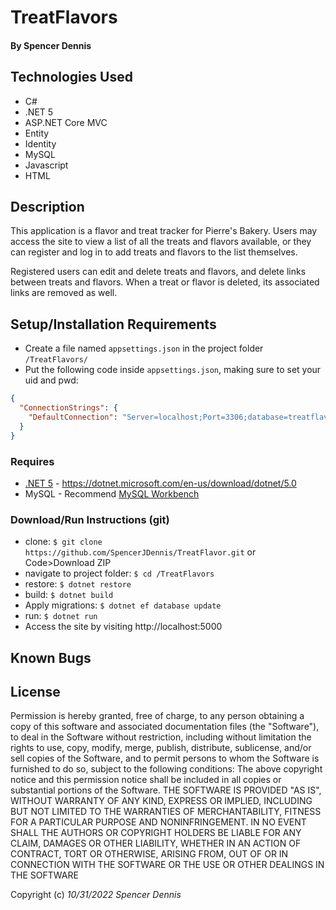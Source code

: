 # TreatFlavors

#### By Spencer Dennis

## Technologies Used

- C#
- .NET 5
- ASP.NET Core MVC
- Entity
- Identity
- MySQL
- Javascript
- HTML

## Description

This application is a flavor and treat tracker for Pierre's Bakery. Users may access the site to view a list of all the treats and flavors available, or they can register and log in to add treats and flavors to the list themselves.

Registered users can edit and delete treats and flavors, and delete links between treats and flavors. When a treat or flavor is deleted, its associated links are removed as well.

## Setup/Installation Requirements


- Create a file named `appsettings.json` in the project folder `/TreatFlavors/`
- Put the following code inside `appsettings.json`, making sure to set your uid and pwd:

```json
{
  "ConnectionStrings": {
    "DefaultConnection": "Server=localhost;Port=3306;database=treatflavors;uid=YOURUSERNAME;pwd=YOURPASSWORD;"
  }
}
```

### Requires

- [.NET 5](https://dotnet.microsoft.com/en-us/download/dotnet/5.0) - <https://dotnet.microsoft.com/en-us/download/dotnet/5.0>
- MySQL - Recommend [MySQL Workbench](https://dev.mysql.com/downloads/workbench/)

### Download/Run Instructions (git)

- clone: `$ git clone https://github.com/SpencerJDennis/TreatFlavor.git` or Code>Download ZIP
- navigate to project folder: `$ cd /TreatFlavors`
- restore: `$ dotnet restore`
- build: `$ dotnet build`
- Apply migrations: `$ dotnet ef database update`
- run: `$ dotnet run`
- Access the site by visiting http://localhost:5000

## Known Bugs

## License

Permission is hereby granted, free of charge, to any person obtaining a copy of this software and associated documentation files (the "Software"), to deal in the Software without restriction, including without limitation the rights to use, copy, modify, merge, publish, distribute, sublicense, and/or sell copies of the Software, and to permit persons to whom the Software is furnished to do so, subject to the following conditions:
The above copyright notice and this permission notice shall be included in all copies or substantial portions of the Software.
THE SOFTWARE IS PROVIDED "AS IS", WITHOUT WARRANTY OF ANY KIND, EXPRESS OR IMPLIED, INCLUDING BUT NOT LIMITED TO THE WARRANTIES OF MERCHANTABILITY, FITNESS FOR A PARTICULAR PURPOSE AND NONINFRINGEMENT. IN NO EVENT SHALL THE AUTHORS OR COPYRIGHT HOLDERS BE LIABLE FOR ANY CLAIM, DAMAGES OR OTHER LIABILITY, WHETHER IN AN ACTION OF CONTRACT, TORT OR OTHERWISE, ARISING FROM, OUT OF OR IN CONNECTION WITH THE SOFTWARE OR THE USE OR OTHER DEALINGS IN THE SOFTWARE
 
Copyright (c) _10/31/2022_ _Spencer Dennis_